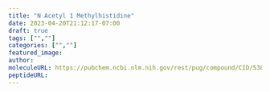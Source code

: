 ```yaml
---
title: "N Acetyl 1 Methylhistidine"
date: 2023-04-20T21:12:17-07:00
draft: true
tags: ["",""]
categories: ["",""]
featured_image: 
author: 
moleculeURL: https://pubchem.ncbi.nlm.nih.gov/rest/pug/compound/CID/53859791/record/SDF/?record_type=3d&response_type=display
peptideURL:
---
```

